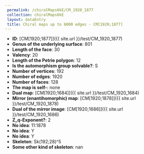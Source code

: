 ```yaml
--- 
 permalink: /chiralMaps6kE/CM_1920_1877 
 collection: chiralMaps6kE
 layout: dataEntry
 title: Chiral maps up to 6000 edges - CM[1920;1877]
---
```


- **ID**: [CM[1920;1877]]({{ site.url }}/test/CM_1920_1877)
- **Genus of the underlying surface**: 801
- **Length of the face**: 30
- **Valency**: 20
- **Length of the Petrie polygon**: 12
- **Is the automorphism group solvable?**: S
- **Number of vertices**: 192
- **Number of edges**: 1920
- **Number of faces**: 128
- **The map is self-**: none
- **Dual map**: [CM[1920;1684]]({{ site.url }}/test/CM_1920_1684)
- **Mirror (enantihomorphic) map**: [CM[1920;1878]]({{ site.url }}/test/CM_1920_1878)
- **Dual of the mirror image**: [CM[1920;1686]]({{ site.url }}/test/CM_1920_1686)
- **Z_q-Exponent?**: 2
- **No idea**:  11:1878
- **No idea**: Y
- **No idea**: Y
- **Skeleton**: Sk(192;28)^5
- **Some other kind of skeleton**: nan
